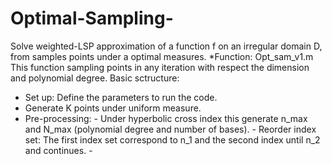 # Optimal-Sampling-
Solve weighted-LSP approximation of a function f on an irregular domain D, from samples points under a optimal measures.
*Function: Opt_sam_v1.m 
  This function sampling points in any iteration with respect the dimension and polynomial degree.
  Basic sctructure: 
  - Set up: Define the parameters to run the code. 
  - Generate K points under uniform measure. 
  - Pre-processing: 
           - Under hyperbolic cross index this generate n_max and N_max (polynomial degree and number of bases).
           - Reorder index set: The first index set correspond to n_1 and the second index until n_2 and continues.
           - 
          
